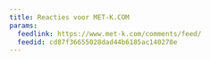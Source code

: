 ```yaml
---
title: Reacties voor MET-K.COM
params:
  feedlink: https://www.met-k.com/comments/feed/
  feedid: cd87f36655028dad44b6185ac140270e
---
```

